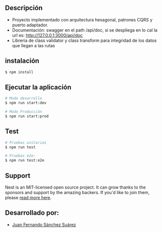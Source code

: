 
## Descripción

- Proyecto implementado con arquitectura hexagonal, patrones CQRS y puerto adaptador.
- Documentación: swagger en el path /api/doc, si se despliega en lo cal la url es: http://127.0.0.1:3000/api/doc
- Libreria de class validator y class transform para integridad de los datos que llegan a las rutas

## instalación

```bash
$ npm install
```

## Ejecutar la aplicación

```bash
# Modo desarrollo
$ npm run start:dev

# Modo Producción
$ npm run start:prod
```

## Test

```bash
# Pruebas unitarias
$ npm run test

# Pruebas e2e:
$ npm run test:e2e

```

## Support

Nest is an MIT-licensed open source project. It can grow thanks to the sponsors and support by the amazing backers. If you'd like to join them, please [read more here](https://docs.nestjs.com/support).

## Desarrollado por:
- [Juan Fernando Sánchez Suárez](https://www.linkedin.com/in/juanfernandosanchezsuarez/)
